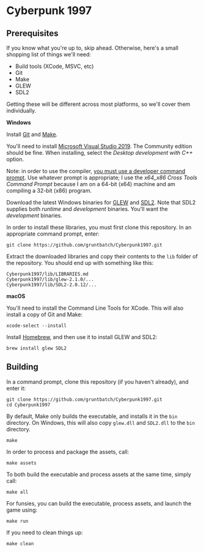 Cyberpunk 1997
==============

Prerequisites
-------------

If you know what you're up to, skip ahead. Otherwise, here's a small shopping list of things we'll need:

  - Build tools (XCode, MSVC, etc)
  - Git
  - Make
  - GLEW
  - SDL2
  
Getting these will be different across most platforms, so we'll cover them individually.

__Windows__

Install [Git](https://git-scm.com/downloads) and [Make](http://gnuwin32.sourceforge.net/packages/make.htm).

You'll need to install [Microsoft Visual Studio 2019](https://visualstudio.microsoft.com/). The Community edition should be fine. When installing, select the _Desktop development with C++_ option.

Note: in order to use the compiler, [you must use a developer command prompt](https://docs.microsoft.com/en-us/cpp/build/building-on-the-command-line?view=msvc-160). Use whatever prompt is appropriate; I use the _x64_x86 Cross Tools Command Prompt_ because I am on a 64-bit (x64) machine and am compiling a 32-bit (x86) program.

Download the latest Windows binaries for [GLEW](http://glew.sourceforge.net/) and [SDL2](https://www.libsdl.org/download-2.0.php). Note that SDL2 supplies both _runtime_ and _development_ binaries. You'll want the _development_ binaries.

In order to install these libraries, you must first clone this repository. In an appropriate command prompt, enter:

	git clone https://github.com/gruntbatch/Cyberpunk1997.git

Extract the downloaded libraries and copy their contents to the `lib` folder of the repository. You should end up with something like this:

    Cyberpunk1997/lib/LIBRARIES.md
	Cyberpunk1997/lib/glew-2.1.0/...
	Cyberpunk1997/lib/SDL2-2.0.12/...

__macOS__

You'll need to install the Command Line Tools for XCode. This will also install a copy of Git and Make:

    xcode-select --install

Install [Homebrew](https://brew.sh/), and then use it to install GLEW and SDL2:

    brew install glew SDL2

Building
--------

In a command prompt, clone this repository (if you haven't already), and enter it:

	git clone https://github.com/gruntbatch/Cyberpunk1997.git
	cd Cyberpunk1997

By default, Make only builds the executable, and installs it in the `bin` directory. On Windows, this will also copy `glew.dll` and `SDL2.dll` to the `bin` directory.

    make

In order to process and package the assets, call:

	make assets

To both build the executable and process assets at the same time, simply call:

    make all

For funsies, you can build the executable, process assets, and launch the game using:

    make run

If you need to clean things up:

	make clean
